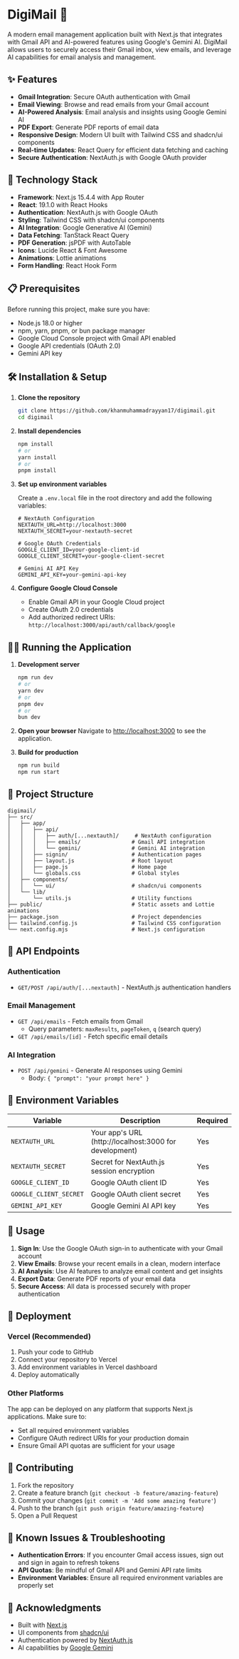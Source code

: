 # DigiMail 📧

A modern email management application built with Next.js that integrates with Gmail API and AI-powered features using Google's Gemini AI. DigiMail allows users to securely access their Gmail inbox, view emails, and leverage AI capabilities for email analysis and management.

## ✨ Features

- **Gmail Integration**: Secure OAuth authentication with Gmail
- **Email Viewing**: Browse and read emails from your Gmail account
- **AI-Powered Analysis**: Email analysis and insights using Google Gemini AI
- **PDF Export**: Generate PDF reports of email data
- **Responsive Design**: Modern UI built with Tailwind CSS and shadcn/ui components
- **Real-time Updates**: React Query for efficient data fetching and caching
- **Secure Authentication**: NextAuth.js with Google OAuth provider

## 🚀 Technology Stack

- **Framework**: Next.js 15.4.4 with App Router
- **React**: 19.1.0 with React Hooks
- **Authentication**: NextAuth.js with Google OAuth
- **Styling**: Tailwind CSS with shadcn/ui components
- **AI Integration**: Google Generative AI (Gemini)
- **Data Fetching**: TanStack React Query
- **PDF Generation**: jsPDF with AutoTable
- **Icons**: Lucide React & Font Awesome
- **Animations**: Lottie animations
- **Form Handling**: React Hook Form

## 📋 Prerequisites

Before running this project, make sure you have:

- Node.js 18.0 or higher
- npm, yarn, pnpm, or bun package manager
- Google Cloud Console project with Gmail API enabled
- Google API credentials (OAuth 2.0)
- Gemini API key

## 🛠️ Installation & Setup

1. **Clone the repository**
   ```bash
   git clone https://github.com/khanmuhammadrayyan17/digimail.git
   cd digimail
   ```

2. **Install dependencies**
   ```bash
   npm install
   # or
   yarn install
   # or
   pnpm install
   ```

3. **Set up environment variables**
   
   Create a `.env.local` file in the root directory and add the following variables:
   ```env
   # NextAuth Configuration
   NEXTAUTH_URL=http://localhost:3000
   NEXTAUTH_SECRET=your-nextauth-secret

   # Google OAuth Credentials
   GOOGLE_CLIENT_ID=your-google-client-id
   GOOGLE_CLIENT_SECRET=your-google-client-secret

   # Gemini AI API Key
   GEMINI_API_KEY=your-gemini-api-key
   ```

4. **Configure Google Cloud Console**
   - Enable Gmail API in your Google Cloud project
   - Create OAuth 2.0 credentials
   - Add authorized redirect URIs: `http://localhost:3000/api/auth/callback/google`

## 🏃‍♂️ Running the Application

1. **Development server**
   ```bash
   npm run dev
   # or
   yarn dev
   # or
   pnpm dev
   # or
   bun dev
   ```

2. **Open your browser**
   Navigate to [http://localhost:3000](http://localhost:3000) to see the application.

3. **Build for production**
   ```bash
   npm run build
   npm run start
   ```

## 📁 Project Structure

```
digimail/
├── src/
│   ├── app/
│   │   ├── api/
│   │   │   ├── auth/[...nextauth]/     # NextAuth configuration
│   │   │   ├── emails/                # Gmail API integration
│   │   │   └── gemini/                # Gemini AI integration
│   │   ├── signin/                    # Authentication pages
│   │   ├── layout.js                  # Root layout
│   │   ├── page.js                    # Home page
│   │   └── globals.css                # Global styles
│   ├── components/
│   │   └── ui/                        # shadcn/ui components
│   └── lib/
│       └── utils.js                   # Utility functions
├── public/                            # Static assets and Lottie animations
├── package.json                       # Project dependencies
├── tailwind.config.js                 # Tailwind CSS configuration
└── next.config.mjs                    # Next.js configuration
```

## 🔧 API Endpoints

### Authentication
- `GET/POST /api/auth/[...nextauth]` - NextAuth.js authentication handlers

### Email Management
- `GET /api/emails` - Fetch emails from Gmail
  - Query parameters: `maxResults`, `pageToken`, `q` (search query)
- `GET /api/emails/[id]` - Fetch specific email details

### AI Integration
- `POST /api/gemini` - Generate AI responses using Gemini
  - Body: `{ "prompt": "your prompt here" }`

## 🔐 Environment Variables

| Variable | Description | Required |
|----------|-------------|----------|
| `NEXTAUTH_URL` | Your app's URL (http://localhost:3000 for development) | Yes |
| `NEXTAUTH_SECRET` | Secret for NextAuth.js session encryption | Yes |
| `GOOGLE_CLIENT_ID` | Google OAuth client ID | Yes |
| `GOOGLE_CLIENT_SECRET` | Google OAuth client secret | Yes |
| `GEMINI_API_KEY` | Google Gemini AI API key | Yes |

## 🎯 Usage

1. **Sign In**: Use the Google OAuth sign-in to authenticate with your Gmail account
2. **View Emails**: Browse your recent emails in a clean, modern interface
3. **AI Analysis**: Use AI features to analyze email content and get insights
4. **Export Data**: Generate PDF reports of your email data
5. **Secure Access**: All data is processed securely with proper authentication

## 🚀 Deployment

### Vercel (Recommended)
1. Push your code to GitHub
2. Connect your repository to Vercel
3. Add environment variables in Vercel dashboard
4. Deploy automatically

### Other Platforms
The app can be deployed on any platform that supports Next.js applications. Make sure to:
- Set all required environment variables
- Configure OAuth redirect URIs for your production domain
- Ensure Gmail API quotas are sufficient for your usage

## 🤝 Contributing

1. Fork the repository
2. Create a feature branch (`git checkout -b feature/amazing-feature`)
3. Commit your changes (`git commit -m 'Add some amazing feature'`)
4. Push to the branch (`git push origin feature/amazing-feature`)
5. Open a Pull Request

## 🐛 Known Issues & Troubleshooting

- **Authentication Errors**: If you encounter Gmail access issues, sign out and sign in again to refresh tokens
- **API Quotas**: Be mindful of Gmail API and Gemini API rate limits
- **Environment Variables**: Ensure all required environment variables are properly set

## 🙏 Acknowledgments

- Built with [Next.js](https://nextjs.org)
- UI components from [shadcn/ui](https://ui.shadcn.com)
- Authentication powered by [NextAuth.js](https://next-auth.js.org)
- AI capabilities by [Google Gemini](https://ai.google.dev)
